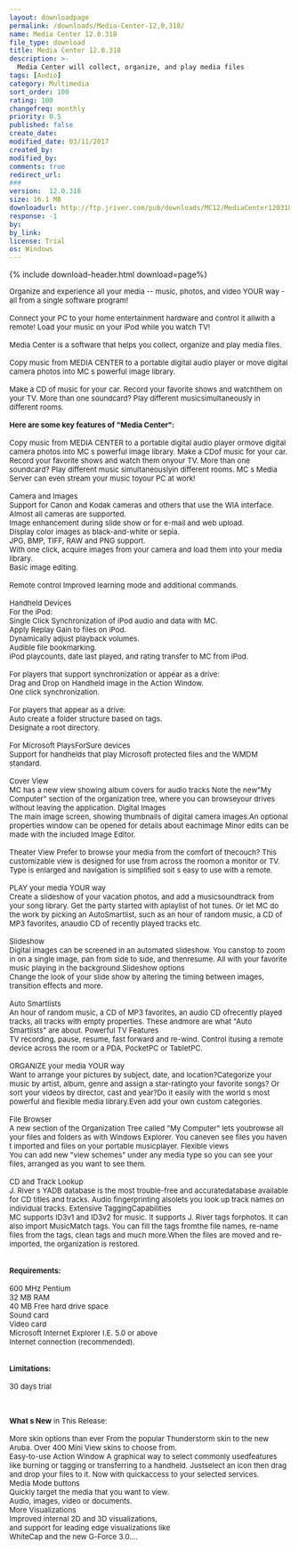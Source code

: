 ```yaml
---
layout: downloadpage
permalink: /downloads/Media-Center-12,0,318/
name: Media Center 12.0.318
file_type: download
title: Media Center 12.0.318
description: >-
  Media Center will collect, organize, and play media files
tags: [Audio]
category: Multimedia
sort_order: 100
rating: 100
changefreq: monthly
priority: 0.5
published: false
create_date: 
modified_date: 03/11/2017
created_by: 
modified_by: 
comments: true
redirect_url: 
### 
version:  12.0.318
size: 16.1 MB
downloadurl: http://ftp.jriver.com/pub/downloads/MC12/MediaCenter120318.exe
response: -1
by: 
by_link: 
license: Trial 
os: Windows
---
```


{% include download-header.html download=page%}

<p style="fix-download-text !important">
<p><font size="2"><p>Organize and experience all your media -- music, photos, and video YOUR way - all from a single software program! <br />
<br />
Connect your PC to your home entertainment hardware and control it allwith a remote! Load your music on your iPod while you watch TV! <br />
<br />
Media Center is a software that helps you collect, organize and play media files.<br />
<br />
Copy music from MEDIA CENTER to a portable digital audio player or move digital camera photos into MC s powerful image library. <br />
<br />
Make a CD of music for your car. Record your favorite shows and watchthem on your TV. More than one soundcard? Play different musicsimultaneously in different rooms. <br />
<br />
<span><strong>Here are some key features of "Media Center":</strong></span><br />
<br />
Copy music from MEDIA CENTER to a portable digital audio player ormove digital camera photos into MC s powerful image library. Make a CDof music for your car. Record your favorite shows and watch them onyour TV. More than one soundcard? Play different music simultaneouslyin different rooms. MC s Media Server can even stream your music toyour PC at work! <br />
<br />
Camera and Images<br />
Support for Canon and Kodak cameras and others that use the WIA interface. Almost all cameras are supported. <br />
Image enhancement during slide show or for e-mail</a> and web upload.<br />
Display color images as black-and-white or sepia.<br />
JPG, BMP, TIFF, RAW and PNG support.<br />
With one click, acquire images from your camera and load them into your media library.<br />
Basic image editing.<br />
<br />
Remote control Improved learning mode and additional commands.<br />
<br />
Handheld Devices<br />
For the iPod:<br />
Single Click Synchronization of iPod audio and data with MC.<br />
Apply Replay Gain to files on iPod.<br />
Dynamically adjust playback volumes.<br />
Audible file bookmarking.<br />
iPod playcounts, date last played, and rating transfer to MC from iPod.<br />
<br />
For players that support synchronization or appear as a drive:<br />
Drag and Drop on Handheld image in the Action Window.<br />
One click synchronization.<br />
<br />
For players that appear as a drive:<br />
Auto create a folder structure based on tags.<br />
Designate a root directory.<br />
<br />
For Microsoft PlaysForSure devices<br />
Support for handhelds that play Microsoft protected files and the WMDM standard. <br />
<br />
Cover View<br />
MC has a new view showing album covers for audio tracks Note the new"My Computer" section of the organization tree, where you can browseyour drives without leaving the application. Digital Images<br />
The main image screen, showing thumbnails of digital camera images.An optional properties window can be opened for details about eachimage Minor edits can be made with the included Image Editor. <br />
<br />
Theater View Prefer to browse your media from the comfort of thecouch? This customizable view is designed for use from across the roomon a monitor or TV. Type is enlarged and navigation is simplified soit s easy to use with a remote. <br />
<br />
PLAY your media YOUR way<br />
Create a slideshow of your vacation photos, and add a musicsoundtrack from your song library. Get the party started with aplaylist of hot tunes. Or let MC do the work by picking an AutoSmartlist, such as an hour of random music, a CD of MP3 favorites, anaudio CD of recently played tracks etc. <br />
<br />
Slideshow<br />
Digital images can be screened in an automated slideshow. You canstop to zoom in on a single image, pan from side to side, and thenresume. All with your favorite music playing in the background.Slideshow options<br />
Change the look of your slide show by altering the timing between images, transition effects and more. <br />
<br />
Auto Smartlists<br />
An hour of random music, a CD of MP3 favorites, an audio CD ofrecently played tracks, all tracks with empty properties. These andmore are what "Auto Smartlists" are about. Powerful TV Features<br />
TV recording, pause, resume, fast forward and re-wind. Control itusing a remote device across the room or a PDA, PocketPC or TabletPC. <br />
<br />
ORGANIZE your media YOUR way<br />
Want to arrange your pictures by subject, date, and location?Categorize your music by artist, album, genre and assign a star-ratingto your favorite songs? Or sort your videos by director, cast and year?Do it easily with the world s most powerful and flexible media library.Even add your own custom categories.<br />
<br />
File Browser<br />
A new section of the Organization Tree called "My Computer" lets youbrowse all your files and folders as with Windows Explorer. You caneven see files you haven t imported and files on your portable musicplayer. Flexible views<br />
You can add new "view schemes" under any media type so you can see your files, arranged as you want to see them. <br />
<br />
CD and Track Lookup<br />
J. River s YADB database is the most trouble-free and accuratedatabase available for CD titles and tracks. Audio fingerprinting alsolets you look up track names on individual tracks. Extensive TaggingCapabilities<br />
MC supports ID3v1 and ID3v2 for music. It supports J. River tags forphotos. It can also import MusicMatch tags. You can fill the tags fromthe file names, re-name files from the tags, clean tags and much more.When the files are moved and re-imported, the organization is restored.<br />
<br />
<br />
<span><strong>Requirements:</strong></span><br />
<br />
600 MHz Pentium <br />
32 MB RAM <br />
40 MB Free hard drive space <br />
Sound card <br />
Video card<br />
Microsoft Internet Explorer I.E. 5.0 or above <br />
Internet connection (recommended).<br />
<br />
<br />
<span><strong>Limitations:</strong></span><br />
<br />
30 days trial<br />
</p>
<div class="celltext_big"><br />
<br />
<strong>What s New</strong> in This Release:<br />
<br />
More skin options than ever From the popular Thunderstorm skin to the new Aruba. Over 400 Mini View skins to choose from.<br />
Easy-to-use Action Window A graphical way to select commonly usedfeatures like burning or tagging or transferring to a handheld. Justselect an icon then drag and drop your files to it. Now with quickaccess to your selected services.<br />
Media Mode buttons<br />
Quickly target the media that you want to view.<br />
Audio, images, video or documents.<br />
More Visualizations<br />
Improved internal 2D and 3D visualizations, <br />
and support for leading edge visualizations like<br />
WhiteCap and the new G-Force 3.0....</div></p></p>

